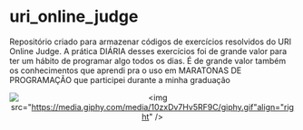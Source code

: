 # uri_online_judge

Repositório criado para armazenar códigos de exercícios resolvidos do URI Online Judge. A prática DIÁRIA desses exercícios foi de grande valor para ter um hábito de programar algo todos os dias. É de grande valor também os conhecimentos que aprendi pra o uso em MARATONAS DE PROGRAMAÇÃO que participei durante a minha graduação
<br>

  <center>
  
  <img src="https://media.giphy.com/media/4PUj9aD0MmP4n8ETHl/giphy.gif" align="left"/><img src="https://media.giphy.com/media/10zxDv7Hv5RF9C/giphy.gif"align="right" />
    </center>
